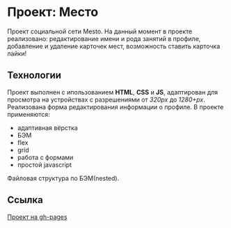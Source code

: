 # Проект: Место

Проект социальной сети Mesto. На данный момент в проекте реализовано: редактирование имени и рода занятий в профиле, добавление и удаление карточек мест, возможность ставить карточка лайки!

## Технологии
Проект выполнен с ипользованием **HTML**, **CSS** и **JS**, адаптирован для просмотра на устройствах с разрешениями от *320px* до *1280+px*. Реализована форма редактирования информации о профиле. В проекте применяются:

* адаптивная вёрстка
* БЭМ
* flex
* grid
* работа с формами
* простой javascript

Файловая структура по БЭМ(nested).

## Cсылка
[Проект на gh-pages](https://v37f.github.io/mesto/)
